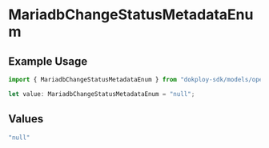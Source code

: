 # MariadbChangeStatusMetadataEnum

## Example Usage

```typescript
import { MariadbChangeStatusMetadataEnum } from "dokploy-sdk/models/operations";

let value: MariadbChangeStatusMetadataEnum = "null";
```

## Values

```typescript
"null"
```